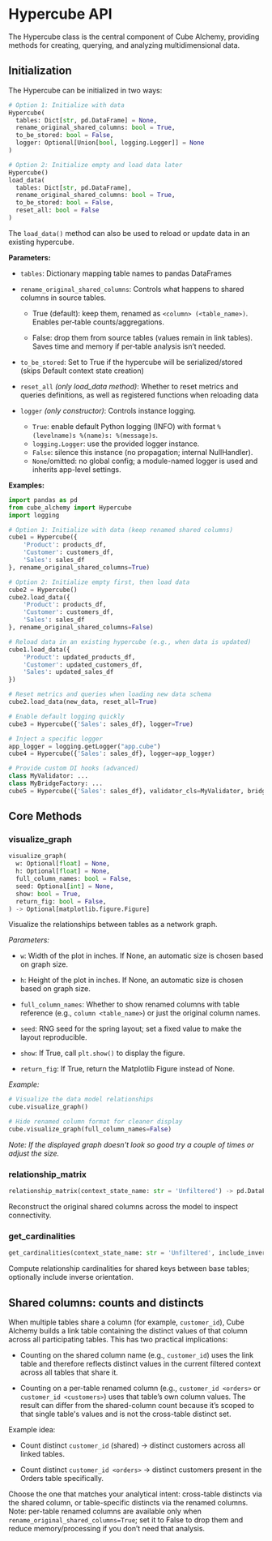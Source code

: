 # Hypercube API

The Hypercube class is the central component of Cube Alchemy, providing methods for creating, querying, and analyzing multidimensional data.

## Initialization

The Hypercube can be initialized in two ways:

```python
# Option 1: Initialize with data
Hypercube(
  tables: Dict[str, pd.DataFrame] = None,
  rename_original_shared_columns: bool = True,
  to_be_stored: bool = False,
  logger: Optional[Union[bool, logging.Logger]] = None
)

# Option 2: Initialize empty and load data later
Hypercube()
load_data(
  tables: Dict[str, pd.DataFrame],
  rename_original_shared_columns: bool = True,
  to_be_stored: bool = False,
  reset_all: bool = False
)
```

The `load_data()` method can also be used to reload or update data in an existing hypercube.

**Parameters:**

- `tables`: Dictionary mapping table names to pandas DataFrames

- `rename_original_shared_columns`: Controls what happens to shared columns in source tables.  

  - True (default): keep them, renamed as `<column> (<table_name>)`. Enables per‑table counts/aggregations.  

  - False: drop them from source tables (values remain in link tables). Saves time and memory if per‑table analysis isn’t needed.  

- `to_be_stored`: Set to True if the hypercube will be serialized/stored (skips Default context state creation)

- `reset_all` *(only load_data method)*: Whether to reset metrics and queries definitions, as well as registered functions when reloading data

- `logger` *(only constructor)*: Controls instance logging.

    - `True`: enable default Python logging (INFO) with format `%(levelname)s %(name)s: %(message)s`.
    - `logging.Logger`: use the provided logger instance.
    - `False`: silence this instance (no propagation; internal NullHandler).
    - `None`/omitted: no global config; a module-named logger is used and inherits app-level settings.

**Examples:**

```python
import pandas as pd
from cube_alchemy import Hypercube
import logging

# Option 1: Initialize with data (keep renamed shared columns)
cube1 = Hypercube({
    'Product': products_df,
    'Customer': customers_df,
    'Sales': sales_df
}, rename_original_shared_columns=True)

# Option 2: Initialize empty first, then load data
cube2 = Hypercube()
cube2.load_data({
    'Product': products_df,
    'Customer': customers_df,
    'Sales': sales_df
}, rename_original_shared_columns=False)

# Reload data in an existing hypercube (e.g., when data is updated)
cube1.load_data({
    'Product': updated_products_df,
    'Customer': updated_customers_df,
    'Sales': updated_sales_df
})

# Reset metrics and queries when loading new data schema
cube2.load_data(new_data, reset_all=True)

# Enable default logging quickly
cube3 = Hypercube({'Sales': sales_df}, logger=True)

# Inject a specific logger
app_logger = logging.getLogger("app.cube")
cube4 = Hypercube({'Sales': sales_df}, logger=app_logger)

# Provide custom DI hooks (advanced)
class MyValidator: ...
class MyBridgeFactory: ...
cube5 = Hypercube({'Sales': sales_df}, validator_cls=MyValidator, bridge_factory_cls=MyBridgeFactory)
```

## Core Methods

### visualize_graph

```python
visualize_graph(
  w: Optional[float] = None,
  h: Optional[float] = None,
  full_column_names: bool = False,
  seed: Optional[int] = None,
  show: bool = True,
  return_fig: bool = False,
) -> Optional[matplotlib.figure.Figure]
```

Visualize the relationships between tables as a network graph.

*Parameters:*

- `w`: Width of the plot in inches. If None, an automatic size is chosen based on graph size.

- `h`: Height of the plot in inches. If None, an automatic size is chosen based on graph size.

- `full_column_names`: Whether to show renamed columns with table reference (e.g., `column <table_name>`) or just the original column names.

- `seed`: RNG seed for the spring layout; set a fixed value to make the layout reproducible.

- `show`: If True, call `plt.show()` to display the figure.

- `return_fig`: If True, return the Matplotlib Figure instead of None.



*Example:*

```python
# Visualize the data model relationships
cube.visualize_graph()

# Hide renamed column format for cleaner display
cube.visualize_graph(full_column_names=False)
```
*Note: If the displayed graph doesn't look so good try a couple of times or adjust the size.*

### relationship_matrix

```python
relationship_matrix(context_state_name: str = 'Unfiltered') -> pd.DataFrame
```
Reconstruct the original shared columns across the model to inspect connectivity.

### get_cardinalities

```python
get_cardinalities(context_state_name: str = 'Unfiltered', include_inverse: bool = False) -> pd.DataFrame
```
Compute relationship cardinalities for shared keys between base tables; optionally include inverse orientation.

## Shared columns: counts and distincts

When multiple tables share a column (for example, `customer_id`), Cube Alchemy builds a link table containing the distinct values of that column across all participating tables. This has two practical implications:

- Counting on the shared column name (e.g., `customer_id`) uses the link table and therefore reflects distinct values in the current filtered context across all tables that share it.

- Counting on a per-table renamed column (e.g., `customer_id <orders>` or `customer_id <customers>`) uses that table’s own column values. The result can differ from the shared-column count because it’s scoped to that single table's values and is not the cross-table distinct set.

Example idea:

- Count distinct `customer_id` (shared) → distinct customers across all linked tables.

- Count distinct `customer_id <orders>` → distinct customers present in the Orders table specifically.

Choose the one that matches your analytical intent: cross-table distincts via the shared column, or table-specific distincts via the renamed columns. Note: per-table renamed columns are available only when `rename_original_shared_columns=True`; set it to False to drop them and reduce memory/processing if you don’t need that analysis.